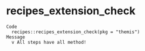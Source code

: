 # recipes_extension_check

    Code
      recipes::recipes_extension_check(pkg = "themis")
    Message
      v All steps have all method!


